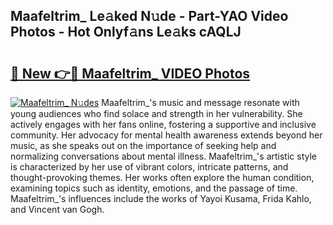 ## Maafeltrim_ Le𝚊ked N𝚞de - Part-YAO Video Photos - Hot Onlyf𝚊ns Le𝚊ks cAQLJ

# <h2><a href="http://ab65965.deff.icu/?id=Maafeltrim_">🔗 New 👉🔴 Maafeltrim_ VIDEO Photos</a></h2>

[![Maafeltrim_ N𝚞des](https://i.imgur.com/rIISA9y.gif)](http://ab65965.deff.icu/?id=Maafeltrim_)
Maafeltrim_'s music and message resonate with young audiences who find solace and strength in her vulnerability. She actively engages with her fans online, fostering a supportive and inclusive community. Her advocacy for mental health awareness extends beyond her music, as she speaks out on the importance of seeking help and normalizing conversations about mental illness. Maafeltrim_'s artistic style is characterized by her use of vibrant colors, intricate patterns, and thought-provoking themes. Her works often explore the human condition, examining topics such as identity, emotions, and the passage of time. Maafeltrim_'s influences include the works of Yayoi Kusama, Frida Kahlo, and Vincent van Gogh.
